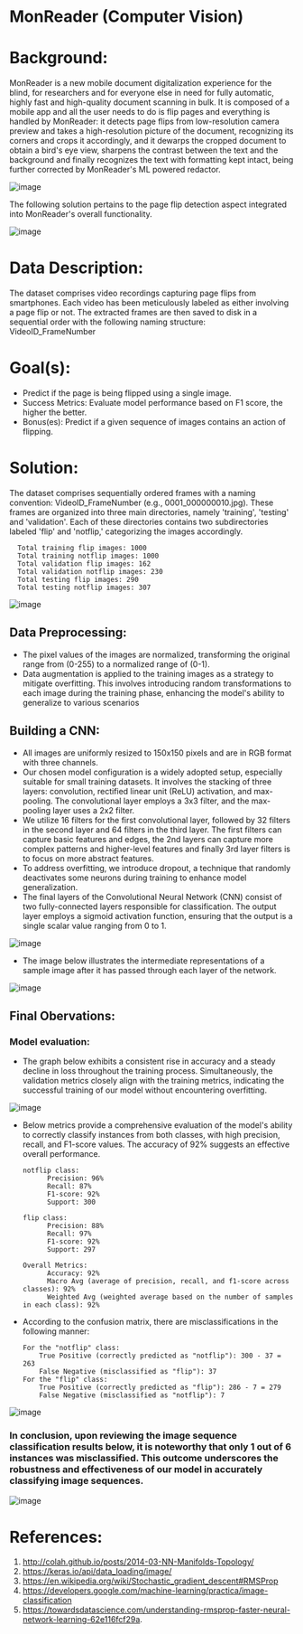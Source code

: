 # MonReader (Computer Vision)

# Background:


MonReader is a new mobile document digitalization experience for the blind, for researchers and for everyone else in need for fully automatic, highly fast and high-quality document scanning in bulk. It is composed of a mobile app and all the user needs to do is flip pages and everything is handled by MonReader: it detects page flips from low-resolution camera preview and takes a high-resolution picture of the document, recognizing its corners and crops it accordingly, and it dewarps the cropped document to obtain a bird's eye view, sharpens the contrast between the text and the background and finally recognizes the text with formatting kept intact, being further corrected by MonReader's ML powered redactor.

![image](https://github.com/kuzhuppillil/MonReader/assets/25860818/a97f71f8-2b44-4b74-86a0-a3b53372b5af)

The following solution pertains to the page flip detection aspect integrated into MonReader's overall functionality.

![image](https://github.com/kuzhuppillil/MonReader/assets/25860818/0d86a22d-ca67-41dd-8647-29153ec3384e)


# Data Description:
The dataset comprises video recordings capturing page flips from smartphones. 
Each video has been meticulously labeled as either involving a page flip or not. 
The extracted frames are then saved to disk in a sequential order with the following naming structure: VideoID_FrameNumber


# Goal(s):
* Predict if the page is being flipped using a single image.
* Success Metrics: Evaluate model performance based on F1 score, the higher the better.
* Bonus(es): Predict if a given sequence of images contains an action of flipping. 

# Solution:
The dataset comprises sequentially ordered frames with a naming convention: VideoID_FrameNumber (e.g., 0001_000000010.jpg). These frames are organized into three main directories, namely 'training', 'testing' and 'validation'. Each of these directories contains two subdirectories labeled 'flip' and 'notflip,' categorizing the images accordingly. 

      Total training flip images: 1000
      Total training notflip images: 1000
      Total validation flip images: 162
      Total validation notflip images: 230
      Total testing flip images: 290
      Total testing notflip images: 307

![image](https://github.com/kuzhuppillil/Xwd9tHcXQqtfbaKV/assets/25860818/2b879449-05c4-4471-a099-8f487675b539)

## Data Preprocessing:
  
* The pixel values of the images are normalized, transforming the original range from (0-255) to a normalized range of (0-1).
* Data augmentation is applied to the training images as a strategy to mitigate overfitting. This involves introducing random transformations to each image during the training phase, enhancing the model's ability to generalize to various scenarios


## Building a CNN:
 
* All images are uniformly resized to 150x150 pixels and are in RGB format with three channels.
* Our chosen model configuration is a widely adopted setup, especially suitable for small training datasets. It involves the stacking of three layers: convolution, rectified linear unit (ReLU) activation, and max-pooling. The convolutional layer employs a 3x3 filter, and the max-pooling layer uses a 2x2 filter.
* We utilize 16 filters for the first convolutional layer, followed by 32 filters in the second layer and 64 filters in the third layer. The first filters can capture basic features and edges, the 2nd layers can capture more complex patterns and higher-level features and finally 3rd layer filters is to focus on more abstract features.
* To address overfitting, we introduce dropout, a technique that randomly deactivates some neurons during training to enhance model generalization.
* The final layers of the Convolutional Neural Network (CNN) consist of two fully-connected layers responsible for classification. The output layer employs a sigmoid activation function, ensuring that the output is a single scalar value ranging from 0 to 1.


![image](https://github.com/kuzhuppillil/Xwd9tHcXQqtfbaKV/assets/25860818/c1328925-cdfe-46cc-b026-53660a0cddcf)


* The image below illustrates the intermediate representations of a sample image after it has passed through each layer of the network.

![image](https://github.com/kuzhuppillil/Xwd9tHcXQqtfbaKV/assets/25860818/f49a1f21-9c41-49fb-9736-a44223a78257)


## Final Obervations: 
### Model evaluation:
* The graph below exhibits a consistent rise in accuracy and a steady decline in loss throughout the training process. Simultaneously, the validation metrics closely align with the training metrics, indicating the successful training of our model without encountering overfitting.

![image](https://github.com/kuzhuppillil/Xwd9tHcXQqtfbaKV/assets/25860818/6eb13693-5c98-4ef0-a5fe-8f41c2e2a820)

* Below metrics provide a comprehensive evaluation of the model's ability to correctly classify instances from both classes, with high precision, recall, and F1-score values. The accuracy of 92% suggests an effective overall performance.
  
      notflip class:
            Precision: 96%
            Recall: 87%
            F1-score: 92%
            Support: 300
    
      flip class:
            Precision: 88%
            Recall: 97%
            F1-score: 92%
            Support: 297
    
      Overall Metrics:
            Accuracy: 92%
            Macro Avg (average of precision, recall, and f1-score across classes): 92%
            Weighted Avg (weighted average based on the number of samples in each class): 92%
* According to the confusion matrix, there are misclassifications in the following manner:
  
      For the "notflip" class:
          True Positive (correctly predicted as "notflip"): 300 - 37 = 263
          False Negative (misclassified as "flip"): 37
      For the "flip" class:
          True Positive (correctly predicted as "flip"): 286 - 7 = 279
          False Negative (misclassified as "notflip"): 7


![image](https://github.com/kuzhuppillil/Xwd9tHcXQqtfbaKV/assets/25860818/ab678fc4-ac7f-4593-bc6d-61ef74b08ebd)


### In conclusion, upon reviewing the image sequence classification results below, it is noteworthy that only 1 out of 6 instances was misclassified. This outcome underscores the robustness and effectiveness of our model in accurately classifying image sequences.


![image](https://github.com/kuzhuppillil/Xwd9tHcXQqtfbaKV/assets/25860818/21e9b905-7e97-4939-aad1-0991afdce7fb)


# References:

1. http://colah.github.io/posts/2014-03-NN-Manifolds-Topology/
2. https://keras.io/api/data_loading/image/
3. https://en.wikipedia.org/wiki/Stochastic_gradient_descent#RMSProp
4. https://developers.google.com/machine-learning/practica/image-classification
5. https://towardsdatascience.com/understanding-rmsprop-faster-neural-network-learning-62e116fcf29a.




